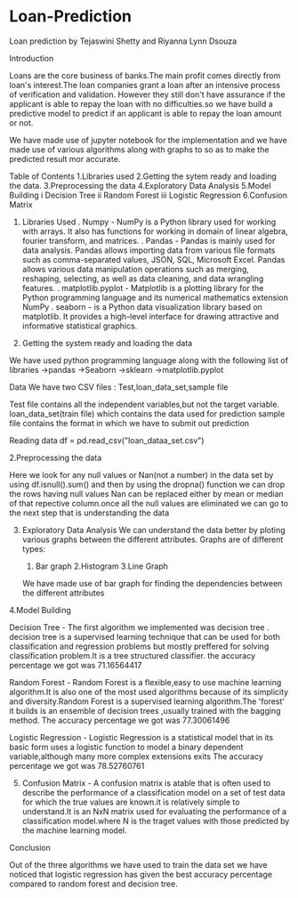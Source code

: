 # Loan-Prediction
Loan prediction by Tejaswini Shetty and Riyanna Lynn Dsouza

Introduction

Loans are the core business of banks.The main profit comes directly from loan's interest.The loan companies grant a loan after an intensive process of verification and validation.
However they still don't have assurance if the applicant is able to repay the loan with no difficulties.so we have build a predictive model to predict if an applicant is able to repay the loan amount or not.

We have made use of jupyter notebook for the implementation and we have made use of various algorithms along with graphs to so as to make the predicted result mor accurate.

Table of Contents
1.Libraries used
2.Getting the sytem ready and loading the data.
3.Preprocessing the data
4.Exploratory Data Analysis
5.Model Building
i Decision Tree
ii Random Forest
iii Logistic Regression
6.Confusion Matrix

1. Libraries Used
   . Numpy - NumPy is a Python library used for working with arrays. It also has functions for working in domain of linear algebra, fourier transform, and matrices.
   . Pandas - Pandas is mainly used for data analysis. Pandas allows importing data from various file formats such as comma-separated values, JSON, SQL, Microsoft Excel. Pandas               allows various data manipulation operations such as merging, reshaping, selecting, as well as data cleaning, and data wrangling features.
   . matplotlib.pyplot - Matplotlib is a plotting library for the Python programming language and its numerical mathematics extension NumPy
   . seaborn -  is a Python data visualization library based on matplotlib. It provides a high-level interface for drawing attractive and informative statistical graphics.      

2. Getting the system ready and loading the data

We have used python programming language along with the following list of libraries
->pandas
->Seaborn
->sklearn
->matplotlib.pyplot

 Data
 We have two CSV files : Test,loan_data_set,sample file
 
 Test file contains all the independent variables,but not the target variable.
 loan_data_set(train file) which contains the data used for prediction
 sample file contains the format in which we have to submit out prediction
 
 Reading data 
 df = pd.read_csv("loan_dataa_set.csv")
 
2.Preprocessing the data

  Here we look for any null values or Nan(not a number) in the data set by using df.isnull().sum() and then by using the dropna() function we can drop the rows having null values
  Nan can be replaced either by mean or median of that repective column.once all the null values are eliminated we can go to the next step that is understanding the data
  
3. Exploratory Data Analysis
    We can understand the data better by ploting various graphs between the different attributes.
    Graphs are of different types:
    1. Bar graph
    2.Histogram
    3.Line Graph
    
    We have made use of bar graph for finding the dependencies between the different attributes
    
4.Model Building

Decision Tree - The first algorithm we implemented was decision tree . decision tree is a supervised learning technique that can be used for both classification and regression problems
but mostly preffered for solving classification problem.It is a tree structured classifier.
the accuracy percentage we got was 71.16564417

Random Forest - Random Forest is a flexible,easy to use machine learning algorithm.It is also one of the most used algorithms because of its simplicity and diversity.Random Forest is a supervised
learning algorithm.The 'forest' it builds is an ensemble of decision trees ,usually trained with the bagging method.
The accuracy percentage we got was 77.30061496

Logistic Regression - Logistic Regression is a statistical model that in its basic form uses a logistic function to model a binary dependent variable,although many more complex extensions exits
The accuracy percentage we got was 78.52760761

5. Confusion Matrix - A confusion matrix is  atable that is often used to describe the performance of a classification model on a set of test data for which the true values
   are known.it is relatively simple to understand.It is an NxN matrix used for evaluating the performance of a classification model.where N is the traget values with those
   predicted by the machine learning model.
   
 
 Conclusion
 
 Out of the three algorithms we have used to train the data set we have noticed that logistic regression has given the best accuracy percentage compared to random forest and decision
 tree. 








 
    
 
    

  
  
  




